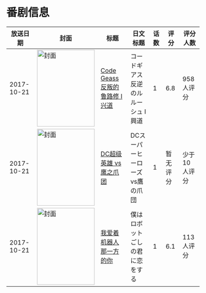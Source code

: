 # 番剧信息

|放送日期|封面|标题|日文标题|话数|评分|评分人数|
|---|---|---|---|---|---|---|
|2017-10-21|<img src="//lain.bgm.tv/pic/cover/c/02/6a/199229_cHlVV.jpg" alt="封面" style="width:150px;height:200px;object-fit:cover;">|[Code Geass 反叛的鲁路修 I 兴道](https://bangumi.tv/subject/199229)|コードギアス 反逆のルルーシュ I 興道|1|6.8|958人评分|
|2017-10-21|<img src="//lain.bgm.tv/pic/cover/c/5c/23/211797_QNDJ6.jpg" alt="封面" style="width:150px;height:200px;object-fit:cover;">|[DC超级英雄 vs 鹰之爪团](https://bangumi.tv/subject/211797)|DCスーパーヒーローズvs鷹の爪団|1|暂无评分|少于10人评分|
|2017-10-21|<img src="//lain.bgm.tv/pic/cover/c/ce/e8/227177_r666o.jpg" alt="封面" style="width:150px;height:200px;object-fit:cover;">|[我爱着机器人那一方的你](https://bangumi.tv/subject/227177)|僕はロボットごしの君に恋をする|1|6.1|113人评分|
